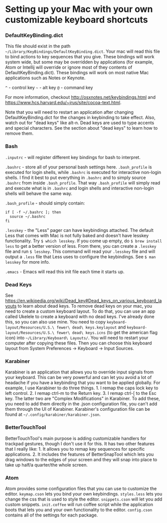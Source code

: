 # Setting up your Mac with your own customizable keyboard shortcuts

### DefaultKeyBinding.dict
This file should exist in the path `~/Library/KeyBindings/DefaultKeyBinding.dict`. Your mac will read this file to bind actions to key sequences that you give. These bindings will work system wide, but some may be overridden by applications (for example, Atom or Intellij will override or ignore most of they contents of DefaultKeyBinding.dict). These bindings will work on most native Mac applications such as Notes or Keynote.

`^` - control key
`~` - alt key
`@` - command key

For more information, checkout http://osxnotes.net/keybindings.html and https://www.hcs.harvard.edu/~jrus/site/cocoa-text.html.

Note that you will need to restart an application after changing DefaultKeyBinding.dict for the changes in keybinding to take effect. Also, watch out for "dead keys" like alt-n. Dead keys are used to type accents and special characters. See the section about "dead keys" to learn how to remove them.

### Bash
`.inputrc` - will register different key bindings for bash to interpret.

`.bashrc` - store all of your personal bash settings here. `.bash_profile` is executed for login shells, while `.bashrc` is executed for interactive non-login shells. I find it best to put everything in `.bashrc` and to simply source `.bashrc` from inside `.bash_profile`. That way `.bash_profile` will simply read and execute what is in `.bashrc` and login shells and interactive non-login shells will behave the same way.

`.bash_profile` - should simply contain:
```
if [ -f ~/.bashrc ]; then
  source ~/.bashrc
fi
```

`.lesskey` - the "Less" pager can have keybindings attached. The default Less that comes with Mac is not fully baked and doesn't have lesskey functionality. Try `$ which lesskey`. If you come up empty, do `$ brew install less` to get a better version of less. From there, you can create a `.lesskey` file and run `$ lesskey`. This command will read your `.lesskey` file and will output a `.less` file that Less uses to configure the keybindings. See `$ man lesskey` for more info.

`.emacs` - Emacs will read this init file each time it starts up.

### Dead Keys
See https://en.wikipedia.org/wiki/Dead_key#Dead_keys_on_various_keyboard_layouts to learn about dead keys. To remove dead keys on your mac, you need to create a custom keyboard layout. To do that, you can use an app called Ukelele to create a keyboard with no dead keys. I've already done this, so you can also use mine. You need to copy `keyboard-layout/Resources/U.S.\ fewer\ dead\ keys.keylayout` and `keyboard-layout/Resources/U.S.\ fewer\ dead\ keys.icns` (to get the american flag icon) into `~/Library/Keyboard\ Layouts/`. You will need to restart your computer after copying these files. Then you can choose this keyboard layout from System Preferences -> Keyboard -> Input Sources.

### Karabiner
Karabiner is an application that allows you to override input signals from your keyboard. This can be very powerful and can let you avoid a lot of headache if you have a keybinding that you want to be applied globally. For example, I use Karabiner to do three things. 1. I remap the caps lock key to left control. 2. I remap ctrl-m to the Return key. 3. I remap ctrl-[ to the Esc key. The latter two are "Complex Modifications" in Karabiner. To add these, you need to add them directly in the .json configuration file, you can't add them through the UI of Karabiner. Karabiner's configuration file can be found at `~/.config/karabiner/karabiner.json`.

### BetterTouchTool
BetterTouchTool's main purpose is adding customizable handlers for trackpad gestures, though I don't use it for this. It has two other features that I really like: 1. It allows you to remap key sequences for specific applications. 2. It includes the features of BetterSnapTool which lets you drag windows to the edges of your screen and they will snap into place to take up half/a quarter/the whole screen.

### Atom
Atom provides some configuration files that you can use to customize the editor. `keymap.cson` lets you bind your own keybindings. `styles.less` lets you change the css that is used to style the editor. `snippets.cson` will let you add custom snippets. `init.coffee` will run coffee script while the application boots that lets you and your own functionality to the editor. `config.cson` contains all of the settings for each package.

